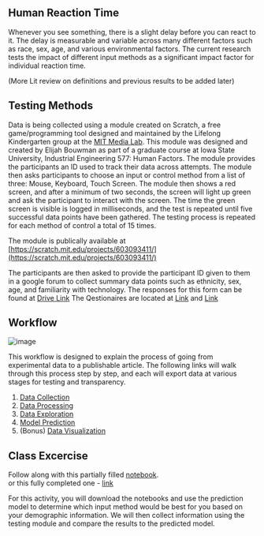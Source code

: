 ## Human Reaction Time
Whenever you see something, there is a slight delay before you can react to it. The delay is measurable and variable across many different factors such as race, sex, age, and various environmental factors. The current research tests the impact of different input methods as a significant impact factor for individual reaction time. 

(More Lit review on definitions and previous results to be added later)

## Testing Methods  
Data is being collected using a module created on Scratch, a free game/programming tool designed and maintained by the Lifelong Kindergarten group at the [MIT Media Lab](https://scratch.mit.edu/about). This module was designed and created by Elijah Bouwman as part of a graduate course at Iowa State University, Industrial Engineering 577: Human Factors. The module provides the participants an ID used to track their data across attempts. The module then asks participants to choose an input or control method from a list of three: Mouse, Keyboard, Touch Screen. The module then shows a red screen, and after a minimum of two seconds, the screen will light up green and ask the participant to interact with the screen. The time the green screen is visible is logged in milliseconds, and the test is repeated until five successful data points have been gathered. The testing process is repeated for each method of control a total of 15 times. 

The module is publically available at [https://scratch.mit.edu/projects/603093411/](https://scratch.mit.edu/projects/603093411/)

The participants are then asked to provide the participant ID given to them in a google forum to collect summary data points such as ethnicity, sex, age, and familiarity with technology. The responses for this form can be found at [Drive Link](https://docs.google.com/spreadsheets/d/11fNLn7-7c9rlHEPKpTqid2YDDLQVBW_QTY4EYnlaYXQ/edit?usp=sharing) 
The Qestionaires are located at [Link](https://docs.google.com/forms/d/e/1FAIpQLSeYyGLxR2mH17MzsrR1sm4dumOfsZECpoG1EHJ0FHw2-jYiwA/viewform?usp=sf_link) and [Link](https://docs.google.com/forms/d/e/1FAIpQLScREfhTiPqMwQLZ-XsUYUHF3L7s-LemZivaJv6_3uhFI8_K6Q/viewform?usp=sf_link)




## Workflow  
![image](https://user-images.githubusercontent.com/64162566/142462497-994e1e03-6f15-475b-a22f-378929688296.png)

This workflow is designed to explain the process of going from experimental data to a publishable article. The following links will walk through this process step by step, and each will export data at various stages for testing and transparency.  

1. [Data Collection](https://docs.google.com/spreadsheets/d/11fNLn7-7c9rlHEPKpTqid2YDDLQVBW_QTY4EYnlaYXQ/edit?usp=sharin)
2. [Data Processing](https://nbviewer.org/github/AbominableBouwman/516x-bouwman/blob/9535f6ebfc1931f22422a895dc3358a248cdc575/JupyterNotebooks/Data%20Cleaning%20and%20Sorting.ipynb)
3. [Data Exploration](https://nbviewer.org/github/AbominableBouwman/516x-bouwman/blob/9535f6ebfc1931f22422a895dc3358a248cdc575/JupyterNotebooks/Data%20Exploration.ipynb)
4. [Model Prediction](https://nbviewer.org/github/AbominableBouwman/516x-bouwman/blob/9535f6ebfc1931f22422a895dc3358a248cdc575/JupyterNotebooks/Classification%20of%20Reaction%20Time%20Data.ipynb)
5. (Bonus) [Data Visualization](https://nbviewer.org/github/AbominableBouwman/516x-bouwman/blob/9535f6ebfc1931f22422a895dc3358a248cdc575/JupyterNotebooks/Data%20Visualization.ipynb)


## Class Excercise
Follow along with this partially filled [notebook](https://nbviewer.org/github/AbominableBouwman/516x-bouwman/blob/9535f6ebfc1931f22422a895dc3358a248cdc575/JupyterNotebooks/Class%20Activity%21%20%28Empty%29.ipynb).   
or this fully completed one - [link](https://nbviewer.org/github/AbominableBouwman/516x-bouwman/blob/9535f6ebfc1931f22422a895dc3358a248cdc575/JupyterNotebooks/Class%20Activity%21%20%28Filled%29.ipynb)

For this activity, you will download the notebooks and use the prediction model to determine which input method would be best for you based on your demographic information. We will then collect information using the testing module and compare the results to the predicted model.

